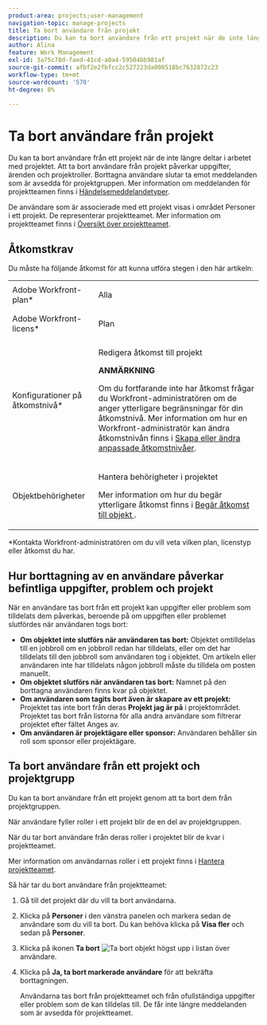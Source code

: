 ```yaml
---
product-area: projects;user-management
navigation-topic: manage-projects
title: Ta bort användare från projekt
description: Du kan ta bort användare från ett projekt när de inte längre deltar i arbetet med projektet.
author: Alina
feature: Work Management
exl-id: 3a75c78d-faed-41cd-a0a4-59504bb981af
source-git-commit: afbf2e2fbfcc2c527223da008518bc7632872c23
workflow-type: tm+mt
source-wordcount: '570'
ht-degree: 0%

---
```


# Ta bort användare från projekt

Du kan ta bort användare från ett projekt när de inte längre deltar i arbetet med projektet. Att ta bort användare från projekt påverkar uppgifter, ärenden och projektroller. Borttagna användare slutar ta emot meddelanden som är avsedda för projektgruppen. Mer information om meddelanden för projektteamen finns i [Händelsemeddelandetyper](../../../administration-and-setup/manage-workfront/emails/event-notifications-available-in-wf.md).

De användare som är associerade med ett projekt visas i området Personer i ett projekt. De representerar projektteamet. Mer information om projektteamet finns i [Översikt över projektteamet](../../../manage-work/projects/planning-a-project/project-team-overview.md).

## Åtkomstkrav

Du måste ha följande åtkomst för att kunna utföra stegen i den här artikeln:

<table style="table-layout:auto"> 
 <col> 
 <col> 
 <tbody> 
  <tr> 
   <td role="rowheader">Adobe Workfront-plan*</td> 
   <td> <p>Alla</p> </td> 
  </tr> 
  <tr> 
   <td role="rowheader">Adobe Workfront-licens*</td> 
   <td> <p>Plan </p> </td> 
  </tr> 
  <tr> 
   <td role="rowheader">Konfigurationer på åtkomstnivå*</td> 
   <td> <p>Redigera åtkomst till projekt</p> <p><b>ANMÄRKNING</b>

Om du fortfarande inte har åtkomst frågar du Workfront-administratören om de anger ytterligare begränsningar för din åtkomstnivå. Mer information om hur en Workfront-administratör kan ändra åtkomstnivån finns i <a href="../../../administration-and-setup/add-users/configure-and-grant-access/create-modify-access-levels.md" class="MCXref xref">Skapa eller ändra anpassade åtkomstnivåer</a>.</p> </td>
</tr> 
  <tr> 
   <td role="rowheader">Objektbehörigheter</td> 
   <td> <p>Hantera behörigheter i projektet</p> <p>Mer information om hur du begär ytterligare åtkomst finns i <a href="../../../workfront-basics/grant-and-request-access-to-objects/request-access.md" class="MCXref xref">Begär åtkomst till objekt </a>.</p> </td> 
  </tr> 
 </tbody> 
</table>

*Kontakta Workfront-administratören om du vill veta vilken plan, licenstyp eller åtkomst du har.

## Hur borttagning av en användare påverkar befintliga uppgifter, problem och projekt

När en användare tas bort från ett projekt kan uppgifter eller problem som tilldelats dem påverkas, beroende på om uppgiften eller problemet slutfördes när användaren togs bort:

* **Om objektet inte slutförs när användaren tas bort:** Objektet omtilldelas till en jobbroll om en jobbroll redan har tilldelats, eller om det har tilldelats till den jobbroll som användaren tog i objektet. Om artikeln eller användaren inte har tilldelats någon jobbroll måste du tilldela om posten manuellt.
* **Om objektet slutförs när användaren tas bort:** Namnet på den borttagna användaren finns kvar på objektet.
* **Om användaren som tagits bort även är skapare av ett projekt:** Projektet tas inte bort från deras **Projekt jag är på** i projektområdet. Projektet tas bort från listorna för alla andra användare som filtrerar projektet efter fältet Anges av.
* **Om användaren är projektägare eller sponsor:** Användaren behåller sin roll som sponsor eller projektägare.

## Ta bort användare från ett projekt och projektgrupp

Du kan ta bort användare från ett projekt genom att ta bort dem från projektgruppen.

När användare fyller roller i ett projekt blir de en del av projektgruppen.

När du tar bort användare från deras roller i projektet blir de kvar i projektteamet.

Mer information om användarnas roller i ett projekt finns i [Hantera projektteamet](../planning-a-project/manage-project-team.md).

Så här tar du bort användare från projektteamet:

1. Gå till det projekt där du vill ta bort användarna.

1. Klicka på **Personer** i den vänstra panelen och markera sedan de användare som du vill ta bort. Du kan behöva klicka på **Visa fler** och sedan på **Personer**.

1. Klicka på ikonen **Ta bort** ![Ta bort objekt](assets/remove-icon---x-in-circle.png) högst upp i listan över användare.

1. Klicka på **Ja, ta bort markerade användare** för att bekräfta borttagningen.

   Användarna tas bort från projektteamet och från ofullständiga uppgifter eller problem som de kan tilldelas till. De får inte längre meddelanden som är avsedda för projektteamet.
